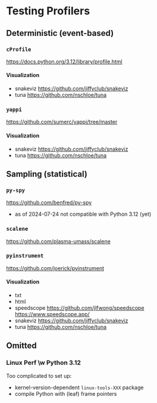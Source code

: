 # Testing Profilers

## Deterministic (event-based)

### `cProfile`
https://docs.python.org/3.12/library/profile.html

#### Visualization
- snakeviz
  https://github.com/jiffyclub/snakeviz
- tuna
  https://github.com/nschloe/tuna

### `yappi`
https://github.com/sumerc/yappi/tree/master

#### Visualization
- snakeviz
  https://github.com/jiffyclub/snakeviz
- tuna
  https://github.com/nschloe/tuna

## Sampling (statistical)
### `py-spy`
https://github.com/benfred/py-spy
- as of 2024-07-24 not compatible with Python 3.12 (yet)

### `scalene`
https://github.com/plasma-umass/scalene

### `pyinstrument`
https://github.com/joerick/pyinstrument

#### Visualization
- txt
- html
- speedscope
  https://github.com/jlfwong/speedscope
  https://www.speedscope.app/
- snakeviz
  https://github.com/jiffyclub/snakeviz
- tuna
  https://github.com/nschloe/tuna

## Omitted
### Linux Perf \w Python 3.12
Too complicated to set up:
- kernel-version-dependent `linux-tools-XXX` package
- compile Python with (leaf) frame pointers
